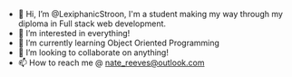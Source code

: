- 👋 Hi, I’m @LexiphanicStroon, I'm a student making my way through my diploma in Full stack web development. 
- 👀 I’m interested in everything!
- 🌱 I’m currently learning Object Oriented Programming
- 💞️ I’m looking to collaborate on anything!
- 📫 How to reach me @ nate_reeves@outlook.com

<!---
LexiphanicStroon/LexiphanicStroon is a ✨ special ✨ repository because its `README.md` (this file) appears on your GitHub profile.
You can click the Preview link to take a look at your changes.
--->
